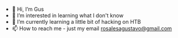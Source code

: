 - 👋 Hi, I’m Gus
- 👀 I’m interested in learning what I don't know
- 🌱 I’m currently learning a little bit of hacking on HTB
- 📫 How to reach me - just my email rosalesagustavo@gmail.com
<!---
okGus/okGus is a ✨ special ✨ repository because its `README.md` (this file) appears on your GitHub profile.
You can click the Preview link to take a look at your changes.
--->
